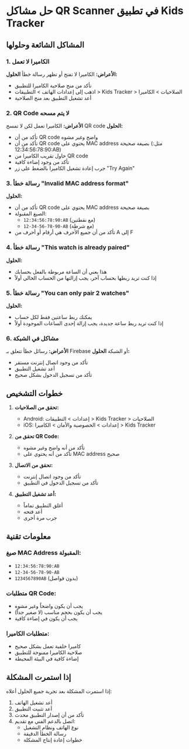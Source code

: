 # حل مشاكل QR Scanner في تطبيق Kids Tracker

## المشاكل الشائعة وحلولها

### 1. الكاميرا لا تعمل
**الأعراض:** الكاميرا لا تفتح أو تظهر رسالة خطأ
**الحلول:**
- تأكد من منح صلاحية الكاميرا للتطبيق
- اذهب إلى إعدادات الهاتف > التطبيقات > Kids Tracker > الصلاحيات > الكاميرا
- أعد تشغيل التطبيق بعد منح الصلاحية

### 2. QR Code لا يتم مسحه
**الأعراض:** الكاميرا تعمل لكن لا تمسح QR code
**الحلول:**
- تأكد من أن QR code واضح وغير مشوه
- تأكد من أن QR code يحتوي على MAC address بصيغة صحيحة (مثل: 12:34:56:78:90:AB)
- حاول تقريب الكاميرا من QR code
- تأكد من وجود إضاءة كافية
- جرب إعادة تشغيل الكاميرا بالضغط على زر "Try Again"

### 3. رسالة خطأ "Invalid MAC address format"
**الحلول:**
- تأكد من أن QR code يحتوي على MAC address بصيغة صحيحة
- الصيغ المقبولة:
  - `12:34:56:78:90:AB` (مع نقطتين)
  - `12-34-56-78-90-AB` (مع شرطة)
- تأكد من أن جميع الأحرف هي أرقام أو أحرف من A إلى F

### 4. رسالة خطأ "This watch is already paired"
**الحلول:**
- هذا يعني أن الساعة مربوطة بالفعل بحسابك
- إذا كنت تريد ربطها بحساب آخر، يجب إزالتها من الحساب الحالي أولاً

### 5. رسالة خطأ "You can only pair 2 watches"
**الحلول:**
- يمكنك ربط ساعتين فقط لكل حساب
- إذا كنت تريد ربط ساعة جديدة، يجب إزالة إحدى الساعات الموجودة أولاً

### 6. مشاكل في الشبكة
**الأعراض:** رسائل خطأ تتعلق بـ Firebase أو الشبكة
**الحلول:**
- تأكد من وجود اتصال إنترنت مستقر
- أعد تشغيل التطبيق
- تأكد من تسجيل الدخول بشكل صحيح

## خطوات التشخيص

1. **تحقق من الصلاحيات:**
   - Android: إعدادات > التطبيقات > Kids Tracker > الصلاحيات
   - iOS: إعدادات > الخصوصية والأمان > الكاميرا > Kids Tracker

2. **تحقق من QR Code:**
   - تأكد من أنه واضح وغير مشوه
   - تأكد من أنه يحتوي على MAC address صحيح

3. **تحقق من الاتصال:**
   - تأكد من وجود اتصال إنترنت
   - تأكد من تسجيل الدخول في التطبيق

4. **أعد تشغيل التطبيق:**
   - أغلق التطبيق تماماً
   - أعد فتحه
   - جرب مرة أخرى

## معلومات تقنية

### صيغ MAC Address المقبولة:
- `12:34:56:78:90:AB`
- `12-34-56-78-90-AB`
- `1234567890AB` (بدون فواصل)

### متطلبات QR Code:
- يجب أن يكون واضحاً وغير مشوه
- يجب أن يكون بحجم مناسب (لا صغير جداً)
- يجب أن يكون في إضاءة كافية

### متطلبات الكاميرا:
- كاميرا خلفية تعمل بشكل صحيح
- صلاحية الكاميرا ممنوحة للتطبيق
- إضاءة كافية في البيئة المحيطة

## إذا استمرت المشكلة

إذا استمرت المشكلة بعد تجربة جميع الحلول أعلاه:

1. أعد تشغيل الهاتف
2. أعد تثبيت التطبيق
3. تأكد من أن إصدار التطبيق محدث
4. اتصل بالدعم الفني مع تقديم:
   - نوع الهاتف ونظام التشغيل
   - رسالة الخطأ الدقيقة
   - خطوات إعادة إنتاج المشكلة 